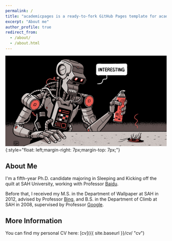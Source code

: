 ```yaml
---
permalink: /
title: "academicpages is a ready-to-fork GitHub Pages template for academic personal websites"
excerpt: "About me"
author_profile: true
redirect_from: 
  - /about/
  - /about.html
---
```


![Some Title](/images/interesting.jpg){:style="float: left;margin-right: 7px;margin-top: 7px;"}

About Me
------
I'm a fifth-year Ph.D. candidate majoring in Sleeping and Kicking off the quilt at SAH University, working with Professor [Baidu](https://www.baidu.com).

Before that, I received my M.S. in the Department of Wallpaper at SAH in 2012, advised by Professor [Bing](https://cn.bing.com), and B.S. in the Department of Climb at SAH in 2008, supervised by Professor [Google](http://www.google.com).

More Information
------
You can find my personal CV here: [cv]({{ site.baseurl }}/cv/ "cv")
